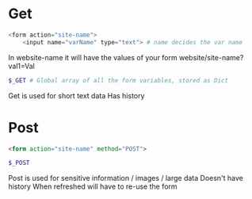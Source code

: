 # Get

```php
<form action="site-name">
	<input name="varName" type="text"> # name decides the var name
```

In website-name it will have the values of your form
website/site-name?val1=Val


```php
$_GET # Global array of all the form variables, stored as Dict
```

Get is used for short text data
Has history
# Post

```html
<form action="site-name" method="POST">
```

```php
$_POST
```

Post is used for sensitive information / images / large data
Doesn't have history
When refreshed will have to re-use the form
